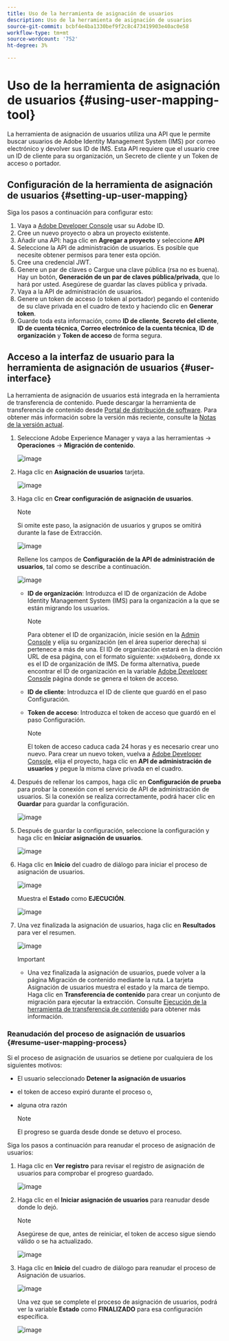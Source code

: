 ```yaml
---
title: Uso de la herramienta de asignación de usuarios
description: Uso de la herramienta de asignación de usuarios
source-git-commit: bcbf4e4ba1330bef9f2c8c473419903e40ac0e58
workflow-type: tm+mt
source-wordcount: '752'
ht-degree: 3%

---
```



# Uso de la herramienta de asignación de usuarios {#using-user-mapping-tool}

La herramienta de asignación de usuarios utiliza una API que le permite buscar usuarios de Adobe Identity Management System (IMS) por correo electrónico y devolver sus ID de IMS. Esta API requiere que el usuario cree un ID de cliente para su organización, un Secreto de cliente y un Token de acceso o portador.

## Configuración de la herramienta de asignación de usuarios {#setting-up-user-mapping}

Siga los pasos a continuación para configurar esto:

1. Vaya a [Adobe Developer Console](https://console.adobe.io) usar su Adobe ID.
1. Cree un nuevo proyecto o abra un proyecto existente.
1. Añadir una API: haga clic en **Agregar a proyecto** y seleccione **API**
1. Seleccione la API de administración de usuarios.  Es posible que necesite obtener permisos para tener esta opción.
1. Cree una credencial JWT.
1. Genere un par de claves o Cargue una clave pública (rsa no es buena).  Hay un botón, **Generación de un par de claves pública/privada**, que lo hará por usted.  Asegúrese de guardar las claves pública y privada.
1. Vaya a la API de administración de usuarios.
1. Genere un token de acceso (o token al portador) pegando el contenido de su clave privada en el cuadro de texto y haciendo clic en **Generar token**.
1. Guarde toda esta información, como **ID de cliente**, **Secreto del cliente**, **ID de cuenta técnica**, **Correo electrónico de la cuenta técnica**, **ID de organización** y **Token de acceso** de forma segura.

## Acceso a la interfaz de usuario para la herramienta de asignación de usuarios {#user-interface}

La herramienta de asignación de usuarios está integrada en la herramienta de transferencia de contenido. Puede descargar la herramienta de transferencia de contenido desde [Portal de distribución de software](https://experience.adobe.com/#/downloads/content/software-distribution/es-ES/aemcloud.html). Para obtener más información sobre la versión más reciente, consulte la [Notas de la versión actual](/help/release-notes/release-notes-cloud/release-notes-current.md).

1. Seleccione Adobe Experience Manager y vaya a las herramientas -> **Operaciones** -> **Migración de contenido**.

   ![image](/help/journey-migration/content-transfer-tool/assets-user-mapping/user-mapping-access1.png)

1. Haga clic en **Asignación de usuarios** tarjeta.

   ![image](/help/journey-migration/content-transfer-tool/assets-user-mapping/user-mapping-access2.png)

1. Haga clic en **Crear configuración de asignación de usuarios**.

   >[!NOTE]
   >Si omite este paso, la asignación de usuarios y grupos se omitirá durante la fase de Extracción.

   ![image](/help/journey-migration/content-transfer-tool/assets-user-mapping/user-mapping-access5.png)

   Rellene los campos de **Configuración de la API de administración de usuarios**, tal como se describe a continuación.

   ![image](/help/journey-migration/content-transfer-tool/assets-user-mapping/user-mapping-access3.png)


   * **ID de organización**: Introduzca el ID de organización de Adobe Identity Management System (IMS) para la organización a la que se están migrando los usuarios.

      >[!NOTE]
      >Para obtener el ID de organización, inicie sesión en la [Admin Console](https://adminconsole.adobe.com/) y elija su organización (en el área superior derecha) si pertenece a más de una. El ID de organización estará en la dirección URL de esa página, con el formato siguiente: `xx@AdobeOrg`, donde xx es el ID de organización de IMS.  De forma alternativa, puede encontrar el ID de organización en la variable [Adobe Developer Console](https://console.adobe.io) página donde se genera el token de acceso.

   * **ID de cliente**: Introduzca el ID de cliente que guardó en el paso Configuración.

   * **Token de acceso**: Introduzca el token de acceso que guardó en el paso Configuración.

      >[!NOTE]
      >El token de acceso caduca cada 24 horas y es necesario crear uno nuevo. Para crear un nuevo token, vuelva a [Adobe Developer Console](https://console.adobe.io), elija el proyecto, haga clic en **API de administración de usuarios** y pegue la misma clave privada en el cuadro.

1. Después de rellenar los campos, haga clic en **Configuración de prueba** para probar la conexión con el servicio de API de administración de usuarios. Si la conexión se realiza correctamente, podrá hacer clic en **Guardar** para guardar la configuración.

   ![image](/help/journey-migration/content-transfer-tool/assets-user-mapping/user-mapping-access4.png)

1. Después de guardar la configuración, seleccione la configuración y haga clic en **Iniciar asignación de usuarios**.

   ![image](/help/journey-migration/content-transfer-tool/assets-user-mapping/user-mapping-landing4.png)

1. Haga clic en **Inicio** del cuadro de diálogo para iniciar el proceso de asignación de usuarios.

   ![image](/help/journey-migration/content-transfer-tool/assets-user-mapping/resume-user-mapping3.png)

   Muestra el **Estado** como **EJECUCIÓN**.

   ![image](/help/journey-migration/content-transfer-tool/assets-user-mapping/user-mapping-start1.png)


1. Una vez finalizada la asignación de usuarios, haga clic en **Resultados** para ver el resumen.

   ![image](/help/journey-migration/content-transfer-tool/assets-user-mapping/user-mapping-landing5.png)

   >[!IMPORTANT]
   >* Una vez finalizada la asignación de usuarios, puede volver a la página Migración de contenido mediante la ruta. La tarjeta Asignación de usuarios muestra el estado y la marca de tiempo. Haga clic en **Transferencia de contenido** para crear un conjunto de migración para ejecutar la extracción. Consulte [Ejecución de la herramienta de transferencia de contenido](https://experienceleague.adobe.com/docs/experience-manager-cloud-service/moving/cloud-migration/content-transfer-tool/using-content-transfer-tool.html?lang=en#running-tool) para obtener más información.


### Reanudación del proceso de asignación de usuarios {#resume-user-mapping-process}

Si el proceso de asignación de usuarios se detiene por cualquiera de los siguientes motivos:

* El usuario seleccionado **Detener la asignación de usuarios**
* el token de acceso expiró durante el proceso o,
* alguna otra razón

   >[!NOTE]
   >El progreso se guarda desde donde se detuvo el proceso.

Siga los pasos a continuación para reanudar el proceso de asignación de usuarios:

1. Haga clic en **Ver registro** para revisar el registro de asignación de usuarios para comprobar el progreso guardado.

   ![image](/help/journey-migration/content-transfer-tool/assets-user-mapping/resume-user-mapping1.png)

1. Haga clic en el **Iniciar asignación de usuarios** para reanudar desde donde lo dejó.

   >[!NOTE]
   >Asegúrese de que, antes de reiniciar, el token de acceso sigue siendo válido o se ha actualizado.

   ![image](/help/journey-migration/content-transfer-tool/assets-user-mapping/resume-user-mapping2.png)

1. Haga clic en **Inicio** del cuadro de diálogo para reanudar el proceso de Asignación de usuarios.

   ![image](/help/journey-migration/content-transfer-tool/assets-user-mapping/resume-user-mapping3.png)

   Una vez que se complete el proceso de asignación de usuarios, podrá ver la variable **Estado** como **FINALIZADO** para esa configuración específica.

   ![image](/help/journey-migration/content-transfer-tool/assets-user-mapping/resume-user-mapping4.png)
